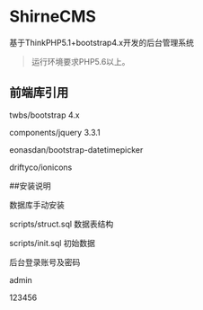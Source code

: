ShirneCMS
===============

基于ThinkPHP5.1+bootstrap4.x开发的后台管理系统


> 运行环境要求PHP5.6以上。


## 前端库引用

twbs/bootstrap 4.x

components/jquery 3.3.1

eonasdan/bootstrap-datetimepicker

driftyco/ionicons

##安装说明

数据库手动安装

scripts/struct.sql 数据表结构

scripts/init.sql 初始数据

后台登录账号及密码

admin

123456